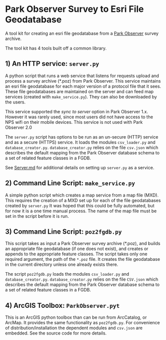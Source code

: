 # Park Observer Survey to Esri File Geodatabase

 A tool kit for creating an esri file geodatabase from a
 [Park Observer](https://github.com/AKROGIS/Park-Observer) survey archive.

The tool kit has 4 tools built off a common library.

## 1) An HTTP service: `server.py`

A python script that runs a web service that listens for requests
upload and process a survey archive (*.poz) from Park Observer.
This service maintains an esri file geodatabase for each major
version of a protocol file that it sees.  These file geodatabases
are maintained on the server and can feed map services (created
with `make_service.py`).  They can also be downloaded by the users.

This service supported the _sync to server_ option in Park Observer
1.x.  However it was rarely used, since most users did not have
access to the NPS wifi on their mobile devices.  This service is not
used with Park Observer 2.0

The `server.py` script has options to be run as an un-secure (HTTP)
service and as a secure (HTTPS) service.  It loads the modules
`csv_loader.py` and `database_creator.py`. `database_creator.py` relies on
the file `csv.json` which describes the default mapping from the Park
Observer database schema to a set of related feature classes in a FGDB.

See [Server.md](https://github.com/AKROGIS/poz2fgdb/blob/master/Server.md)
for additional details on setting up `server.py` as
a service.

## 2) Command Line Script: `make_service.py`

A simple python script which creates a map service
from a map file (MXD).  This requires the creation of a MXD
set up for each of the file geodatabases created by `server.py`
It was hoped that this could be fully automated, but for
now it is a one time manual process.  The name of the map file
must be set in the script before it is run.

## 3) Command Line Script: `poz2fgdb.py`

This script takes as input a Park Observer survey archive (*.poz),
and builds an appropriate file geodatabase (if one does not exist),
and creates or appends to the appropriate feature classes. The
script takes only one required argument, the path of the `*.poz` file.
It creates the file geodatabase in the current directory unless one
already exists there.

The script `poz2fgdb.py` loads the modules `csv_loader.py` and 
`database_creator.py`. `database_creator.py` relies on the file
`CSV.json` which describes the default mapping from the Park Observer
database schema to a set of related feature classes in a FGDB.

## 4) ArcGIS Toolbox: `ParkObserver.pyt`

This is an ArcGIS python toolbox than can be run from ArcCatalog,
or ArcMap. It provides the same functionality as `poz2fgdb.py`.
For convenience of distribution/installation the dependent modules
and `csv.json` are embedded.  See the source code for more details.
